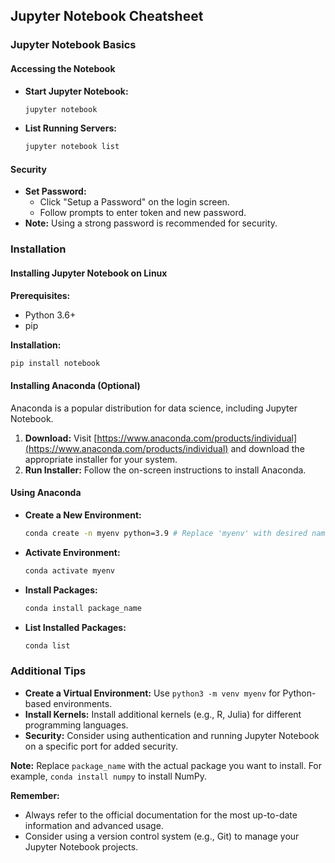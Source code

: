 ## Jupyter Notebook Cheatsheet

### Jupyter Notebook Basics

#### Accessing the Notebook
* **Start Jupyter Notebook:**
  ```bash
  jupyter notebook
  ```
* **List Running Servers:**
  ```bash
  jupyter notebook list
  ```

#### Security
* **Set Password:**
  - Click "Setup a Password" on the login screen.
  - Follow prompts to enter token and new password.
* **Note:** Using a strong password is recommended for security.

### Installation

#### Installing Jupyter Notebook on Linux
**Prerequisites:**
* Python 3.6+
* pip

**Installation:**
```bash
pip install notebook
```

#### Installing Anaconda (Optional)
Anaconda is a popular distribution for data science, including Jupyter Notebook.

1. **Download:** Visit [https://www.anaconda.com/products/individual](https://www.anaconda.com/products/individual) and download the appropriate installer for your system.
2. **Run Installer:** Follow the on-screen instructions to install Anaconda.

#### Using Anaconda
* **Create a New Environment:**
  ```bash
  conda create -n myenv python=3.9 # Replace 'myenv' with desired name
  ```
* **Activate Environment:**
  ```bash
  conda activate myenv
  ```
* **Install Packages:**
  ```bash
  conda install package_name
  ```
* **List Installed Packages:**
  ```bash
  conda list
  ```

### Additional Tips
* **Create a Virtual Environment:** Use `python3 -m venv myenv` for Python-based environments.
* **Install Kernels:** Install additional kernels (e.g., R, Julia) for different programming languages.
* **Security:** Consider using authentication and running Jupyter Notebook on a specific port for added security.

**Note:** Replace `package_name` with the actual package you want to install. For example, `conda install numpy` to install NumPy.

**Remember:**
* Always refer to the official documentation for the most up-to-date information and advanced usage.
* Consider using a version control system (e.g., Git) to manage your Jupyter Notebook projects.
